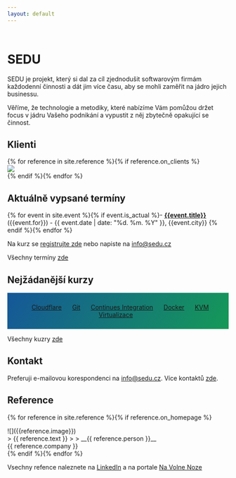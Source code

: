 ```yaml
---
layout: default
---
```


<style>
.background {
    color: #fff;
    text-align: center;
    background-color: #159957;
    background-image: linear-gradient(120deg, #155799, #159957);
}
</style>

<div style="height: 10px;"></div>

# SEDU

SEDU je projekt, který si dal za cíl zjednodušit softwarovým firmám každodenní činnosti a dát jim více času, aby se mohli zaměřit na jádro jejich businessu.

Věříme, že technologie a metodiky, které nabízíme Vám pomůžou držet focus v jádru Vašeho podnikání a vypustit z něj zbytečně opakující se činnost.

## Klienti


<div class="row">
{% for reference in site.reference %}{% if reference.on_clients %}
<div class="col-xs-2 align-middle" style="vertical-align:middle">
<img src="{{reference.image}}" style="vertical-align:middle">
</div>
{% endif %}{% endfor %}
</div>


## Aktuálně vypsané termíny

{% for event in site.event %}{% if event.is_actual %}- [__{{event.title}}__]({{event.url}}) ({{event.for}}) - {{ event.date  | date: "%d. %m. %Y" }}, {{event.city}}
{% endif %}{% endfor %}

Na kurz se [registrujte zde](/registrace.html) nebo napiste na <info@sedu.cz>

Všechny termíny [zde](/terminy)

<!--
- [__Workshop Gitu pro začátečníky__, 21. 6. 2017](/terminy/2017-06-21-workshop-gitu-pro-zacatecniky.html)
-->

## Nejžádanější kurzy

<div class="background" style="padding: 10px">

<!-- <a href="/kurzy/aws.html" class="btn" style="margin: 10px">Amazon Web Services (AWS)</a> -->
<a href="/kurzy/cloudflare.html" class="btn" style="margin: 10px">Cloudflare</a>
<a href="/kurzy/git.html" class="btn" style="margin: 10px">Git</a>
<a href="/kurzy/continues-integration.html" class="btn" style="margin: 10px">Continues Integration</a>
<a href="/kurzy/docker.html" class="btn" style="margin: 10px">Docker</a>
<a href="/kurzy/kvm-virtualizace.html" class="btn" style="margin: 10px">KVM Virtualizace</a>

</div>

Všechny kuzry [zde](/kurzy)


## Kontakt

Preferuji e-mailovou korespondenci na <info@sedu.cz>. Více kontaktů [zde](/kontakt.html).


## Reference

{% for reference in site.reference %}{% if reference.on_homepage %}
<div class="row">
<div class="col-xs-2" markdown="1">
![]({{reference.image}})
</div>
<div class="col-xs-10" markdown="1">
> {{ reference.text }}
>
> __{{ reference.person }}__
<br />{{ reference.company }}

</div>
</div>
{% endif %}{% endfor %}

Vsechny refence naleznete na [LinkedIn](https://www.linkedin.com/in/ondrejsika/) a na portale [Na Volne Noze](https://navolnenoze.cz/prezentace/ondrej-sika/doporuceni/)

